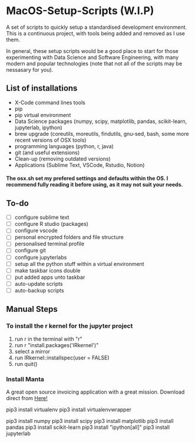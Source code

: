 # MacOS-Setup-Scripts (W.I.P)
A set of scripts to quickly setup a standardised development environment. This is a continuous project, with tools being added and removed as I use them. 

In general, these setup scripts would be a good place to start for those experimenting with Data Science and Software Engineering, with many modern and popular technologies (note that not all of the scripts may be nessasary for you).

## List of installations
- X-Code command lines tools
- pip
- pip virtual environment
- Data Science packages (numpy, scipy, matplotlib, pandas, scikit-learn, jupyterlab, ipython)
- brew upgrade (coreutils, moreutils, findutils, gnu-sed, bash, some more recent versions of OSX tools)
- programming languages (python, r, java)
- git (and useful extensions)
- Clean-up (removing outdated versions) 
- Applications (Sublime Text, VSCode, Rstudio, Notion)

#### The osx.sh set my prefered settings and defaults within the OS. I recommend fully reading it before using, as it may not suit your needs. 

## To-do
- [ ] configure sublime text
- [ ] configure R studio (packages)
- [ ] configure vscode
- [ ] personal encrypted folders and file structure
- [ ] personalised terminal profile
- [ ] configure git
- [ ] configure jupyterlabs
- [ ] setup all the python stuff within a virtual environment
- [ ] make taskbar icons double
- [ ] put added apps unto taskbar
- [ ] auto-update scripts
- [ ] auto-backup scripts

## Manual Steps

### To install the r kernel for the jupyter project
1. run r in the terminal with "r"
2. run r "install.packages('IRkernel')"
3. select a mirror
4. run IRkernel::installspec(user = FALSE)
5.  run quit()

### Install Manta
A great open source invoicing application with a great mission.
Download direct from [Here!](https://github.com/hql287/Manta#downloads)

pip3 install virtualenv
pip3 install virtualenvwrapper

pip3 install numpy
pip3 install scipy
pip3 install matplotlib
pip3 install pandas
pip3 install scikit-learn
pip3 install "ipython[all]"
pip3 install jupyterlab